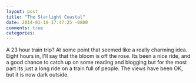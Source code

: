 ```yaml
---
layout: post
title: "The Starlight Coastal"
date: 2014-01-10 17:47:25 -0800
comments: true
categories: 
---
```


A 23 hour train trip?  At some point that seemed like a really charming idea.  Eight hours in, I'll say that the bloom is off the rose.  Its been a nice ride, and a good chance to catch up on some reading and blogging but for the most part its just a long ride on a train full of people.  The views have been OK, but it is now dark outside.